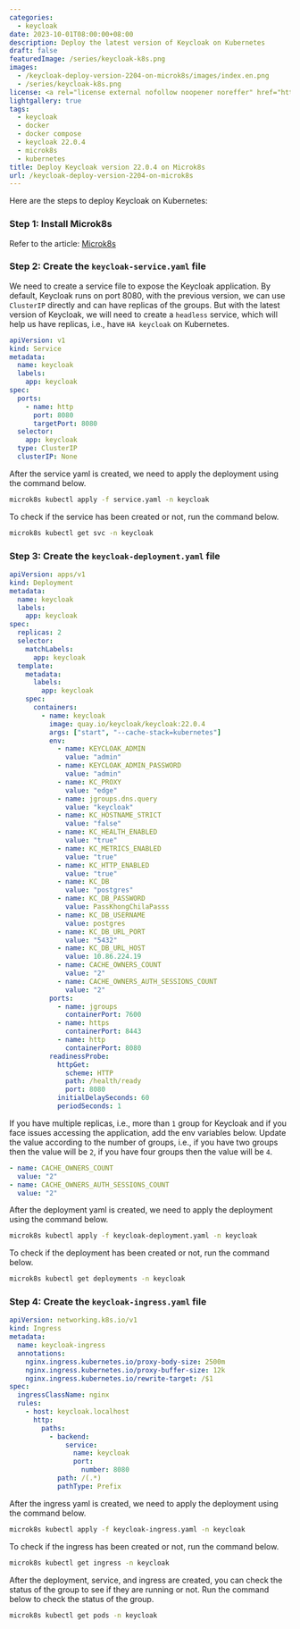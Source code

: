 ```yaml
---
categories:
  - keycloak
date: 2023-10-01T08:00:00+08:00
description: Deploy the latest version of Keycloak on Kubernetes
draft: false
featuredImage: /series/keycloak-k8s.png
images:
  - /keycloak-deploy-version-2204-on-microk8s/images/index.en.png
  - /series/keycloak-k8s.png
license: <a rel="license external nofollow noopener noreffer" href="https://creativecommons.org/licenses/by-nc/4.0/" target="_blank">CC BY-NC 4.0</a>
lightgallery: true
tags:
  - keycloak
  - docker
  - docker compose
  - keycloak 22.0.4
  - microk8s
  - kubernetes
title: Deploy Keycloak version 22.0.4 on Microk8s
url: /keycloak-deploy-version-2204-on-microk8s
---
```


Here are the steps to deploy Keycloak on Kubernetes:

### Step 1: Install Microk8s

Refer to the article: [Microk8s](//courses/microk8s)

### Step 2: Create the `keycloak-service.yaml` file

We need to create a service file to expose the Keycloak application. By default, Keycloak runs on port 8080, with the previous version, we can use `ClusterIP` directly and can have replicas of the groups. But with the latest version of Keycloak, we will need to create a `headless` service, which will help us have replicas, i.e., have `HA keycloak` on Kubernetes.

```yaml
apiVersion: v1
kind: Service
metadata:
  name: keycloak
  labels:
    app: keycloak
spec:
  ports:
    - name: http
      port: 8080
      targetPort: 8080
  selector:
    app: keycloak
  type: ClusterIP
  clusterIP: None
```

After the service yaml is created, we need to apply the deployment using the command below.

```bash
microk8s kubectl apply -f service.yaml -n keycloak
```

To check if the service has been created or not, run the command below.

```bash
microk8s kubectl get svc -n keycloak
```

### Step 3: Create the `keycloak-deployment.yaml` file

```yaml
apiVersion: apps/v1
kind: Deployment
metadata:
  name: keycloak
  labels:
    app: keycloak
spec:
  replicas: 2
  selector:
    matchLabels:
      app: keycloak
  template:
    metadata:
      labels:
        app: keycloak
    spec:
      containers:
        - name: keycloak
          image: quay.io/keycloak/keycloak:22.0.4
          args: ["start", "--cache-stack=kubernetes"]
          env:
            - name: KEYCLOAK_ADMIN
              value: "admin"
            - name: KEYCLOAK_ADMIN_PASSWORD
              value: "admin"
            - name: KC_PROXY
              value: "edge"
            - name: jgroups.dns.query
              value: "keycloak"
            - name: KC_HOSTNAME_STRICT
              value: "false"
            - name: KC_HEALTH_ENABLED
              value: "true"
            - name: KC_METRICS_ENABLED
              value: "true"
            - name: KC_HTTP_ENABLED
              value: "true"
            - name: KC_DB
              value: "postgres"
            - name: KC_DB_PASSWORD
              value: PassKhongChilaPasss
            - name: KC_DB_USERNAME
              value: postgres
            - name: KC_DB_URL_PORT
              value: "5432"
            - name: KC_DB_URL_HOST
              value: 10.86.224.19
            - name: CACHE_OWNERS_COUNT
              value: "2"
            - name: CACHE_OWNERS_AUTH_SESSIONS_COUNT
              value: "2"
          ports:
            - name: jgroups
              containerPort: 7600
            - name: https
              containerPort: 8443
            - name: http
              containerPort: 8080
          readinessProbe:
            httpGet:
              scheme: HTTP
              path: /health/ready
              port: 8080
            initialDelaySeconds: 60
            periodSeconds: 1
```

If you have multiple replicas, i.e., more than `1` group for Keycloak and if you face issues accessing the application, add the env variables below. Update the value according to the number of groups, i.e., if you have two groups then the value will be `2`, if you have four groups then the value will be `4`.

```yaml
- name: CACHE_OWNERS_COUNT
  value: "2"
- name: CACHE_OWNERS_AUTH_SESSIONS_COUNT
  value: "2"
```

After the deployment yaml is created, we need to apply the deployment using the command below.

```bash
microk8s kubectl apply -f keycloak-deployment.yaml -n keycloak
```

To check if the deployment has been created or not, run the command below.

```bash
microk8s kubectl get deployments -n keycloak
```

### Step 4: Create the `keycloak-ingress.yaml` file

```yaml
apiVersion: networking.k8s.io/v1
kind: Ingress
metadata:
  name: keycloak-ingress
  annotations:
    nginx.ingress.kubernetes.io/proxy-body-size: 2500m
    nginx.ingress.kubernetes.io/proxy-buffer-size: 12k
    nginx.ingress.kubernetes.io/rewrite-target: /$1
spec:
  ingressClassName: nginx
  rules:
    - host: keycloak.localhost
      http:
        paths:
          - backend:
              service:
                name: keycloak
                port:
                  number: 8080
            path: /(.*)
            pathType: Prefix
```

After the ingress yaml is created, we need to apply the deployment using the command below.

```bash
microk8s kubectl apply -f keycloak-ingress.yaml -n keycloak
```

To check if the ingress has been created or not, run the command below.

```bash
microk8s kubectl get ingress -n keycloak
```

After the deployment, service, and ingress are created, you can check the status of the group to see if they are running or not. Run the command below to check the status of the group.

```bash
microk8s kubectl get pods -n keycloak
```
